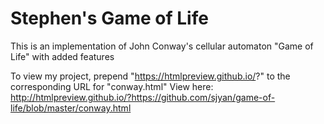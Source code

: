 # Stephen's Game of Life
This is an implementation of John Conway's cellular automaton "Game of Life" with added features

To view my project, prepend "https://htmlpreview.github.io/?" to the corresponding URL for "conway.html"
View here: http://htmlpreview.github.io/?https://github.com/sjyan/game-of-life/blob/master/conway.html
